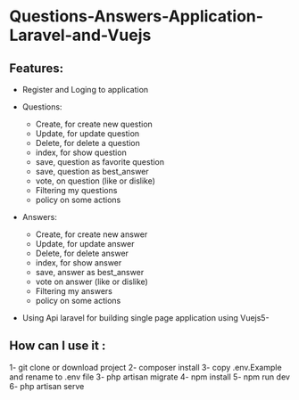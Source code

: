 # Questions-Answers-Application-Laravel-and-Vuejs
## Features:
  * Register and Loging to application 
  * Questions: 
      * Create,  for create  new question 
      * Update, for update question
      * Delete, for delete a question 
      * index, for show question
      * save, question as favorite question
      * save, question as best_answer
      * vote, on question (like or dislike)
      * Filtering my questions
      * policy on some actions
    
  * Answers:
      * Create, for create new answer
      * Update, for update answer
      * Delete, for delete answer
      * index, for show answer 
      * save, answer as best_answer
      * vote on answer (like or dislike)
      * Filtering my answers
      * policy on some actions
    
  * Using Api laravel for building single page application using Vuejs5-
## How can I use it :
   1- git clone or download project 
   2- composer install
   3- copy .env.Example and rename to .env file
   3- php artisan migrate
   4- npm install
   5- npm run dev
   6- php artisan serve
